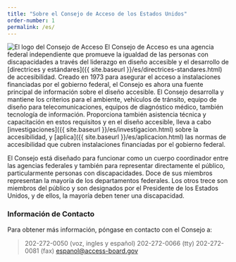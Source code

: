 ```yaml
---
title: "Sobre el Consejo de Acceso de los Estados Unidos"
order-number: 1
permalink: /es/
---
```


<img src="{{site.baseurl}}/images/usab-seal.svg" class="float-right maxw-card-lg padding-left-2 padding-bottom-2" alt="El logo del Consejo de Acceso" />
El Consejo de Acceso es una agencia federal independiente que promueve la igualdad de las personas con discapacidades a través del liderazgo en diseño accesible y el desarrollo de [directrices y estándares]({{ site.baseurl }}/es/directrices-standares.html) de accesibilidad. Creado en 1973 para asegurar el acceso a instalaciones financiadas por el gobierno federal, el Consejo es ahora una fuente principal de información sobre el diseño accesible. El Consejo desarrolla y mantiene los criterios para el ambiente, vehículos de tránsito, equipo de diseño para telecomunicaciones, equipos de diagnóstico médico, también tecnología de información. Proporciona también asistencia técnica y capacitación en estos requisitos y en el diseño accesible, lleva a cabo [investigaciones]({{ site.baseurl }}/es/investigacion.html) sobre la accesibilidad, y [aplica]({{ site.baseurl }}/es/aplicacion.html) las normas de accesibilidad que cubren instalaciones financiadas por el gobierno federal.

El Consejo está diseñado para funcionar como un cuerpo coordinador entre las agencias federales y también para representar directamente el público, particularmente personas con discapacidades. Doce de sus miembros representan la mayoría de los departamentos federales. Los otros trece son miembros del público y son designados por el Presidente de los Estados Unidos, y de ellos, la mayoría deben tener una discapacidad.

### Información de Contacto

Para obtener más información, póngase en contacto con el Consejo a:

> 202-272-0050 (voz, ingles y español)
> 202-272-0066 (tty) 
> 202-272-0081 (fax)
> <espanol@access-board.gov>
